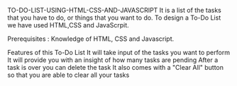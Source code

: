 TO-DO-LIST-USING-HTML-CSS-AND-JAVASCRIPT
It is a list of the tasks that you have to do, or things that you want to do. To design a To-Do List we have used HTML,CSS and JavaScrpit.

Prerequisites :
Knowledge of HTML, CSS and Javascript.

Features of this To-Do List
It will take input of the tasks you want to perform
It will provide you with an insight of how many tasks are pending
After a task is over you can delete the task
It also comes with a "Clear All" button so that you are able to clear all your tasks
